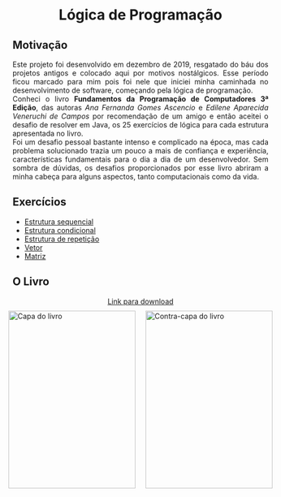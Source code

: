 <h1 style="text-align: center">
    Lógica de Programação
</h1>

## Motivação
<p style="text-align: justify;">
    Este projeto foi desenvolvido em dezembro de 2019, resgatado do báu dos projetos antigos e colocado aqui por motivos nostálgicos. Esse período ficou marcado para mim pois foi nele que iniciei minha caminhada no desenvolvimento de software, começando pela lógica de programação.
    <br>Conheci o livro <b>Fundamentos da Programação de Computadores 3ª Edição</b>, das autoras <i>Ana Fernanda Gomes Ascencio</i> e <i>Edilene Aparecida Veneruchi de Campos</i> por recomendação de um amigo e então aceitei o desafio de resolver em Java, os 25 exercícios de lógica para cada estrutura apresentada no livro. 
    <br>Foi um desafio pessoal bastante intenso e complicado na época, mas cada problema solucionado trazia um pouco a mais de confiança e experiência, características fundamentais para o dia a dia de um desenvolvedor. Sem sombra de dúvidas, os desafios proporcionados por esse livro abriram a minha cabeça para alguns aspectos, tanto computacionais como da vida.
</p>

## Exercícios

- <a href="https://github.com/Richardeveloper/logica-programacao/tree/master/src/sequencial">Estrutura sequencial</a>
- <a href="https://github.com/Richardeveloper/logica-programacao/tree/master/src/condicional">Estrutura condicional</a>
- <a href="https://github.com/Richardeveloper/logica-programacao/tree/master/src/repeticao">Estrutura de repetição</a>
- <a href="https://github.com/Richardeveloper/logica-programacao/tree/master/src/vetor">Vetor</a>
- <a href="https://github.com/Richardeveloper/logica-programacao/tree/master/src/matriz">Matriz</a>

## O Livro

<div style="text-align: center">
    <a href="https://www.academia.edu/42056797/Fundamentos_da_PROGRAMA%C3%87%C3%83O_de">Link para download</a>
</div>
<div style="display: flex; flex-direction: row; justify-content: center">
    <div style="padding: 10px">
        <img src="https://m.media-amazon.com/images/I/81HITrV4GXL._SL1500_.jpg" height=350 width=250 alt="Capa do livro">
    </div>
    <div style="padding: 10px">
        <img src="https://m.media-amazon.com/images/I/81PZMZlijoL._SL1500_.jpg" height=350 width=250 alt="Contra-capa do livro">
    </div>
</div>